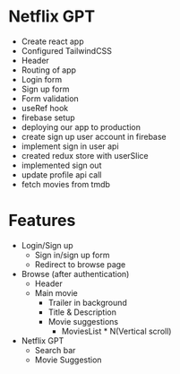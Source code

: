 # Netflix GPT

- Create react app
- Configured TailwindCSS
- Header
- Routing of app
- Login form
- Sign up form
- Form validation
- useRef hook
- firebase setup
- deploying our app to production
- create sign up user account in firebase
- implement sign in user api
- created redux store with userSlice
- implemented sign out
- update profile api call
- fetch movies from tmdb

# Features

- Login/Sign up
  - Sign in/sign up form
  - Redirect to browse page
- Browse (after authentication)
  - Header
  - Main movie
    - Trailer in background
    - Title & Description
    - Movie suggestions
      - MoviesList \* N(Vertical scroll)
- Netflix GPT
  - Search bar
  - Movie Suggestion
